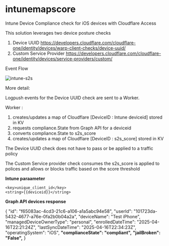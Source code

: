 # intunemapscore

Intune Device Compliance check for iOS devices with Cloudflare Access

This solution leverages two device posture checks 

1. Device UUID https://developers.cloudflare.com/cloudflare-one/identity/devices/warp-client-checks/device-uuid/
2. Custom Service Provider https://developers.cloudflare.com/cloudflare-one/identity/devices/service-providers/custom/


Event Flow

![intune-s2s](https://github.com/user-attachments/assets/cc35dbdb-6441-40ef-837d-236eee84069e)




More detail:

Logpush events for the Device UUID check are sent to a Worker. 

Worker : 

1. creates/updates a map of Cloudflare [DeviceID : Intune deviceid] stored in KV
2. requests compliance.State from Graph API for a deviceid
3. converts compliance.State to s2s_score
4. creates/updates a map of Cloudflare [DeviceID : s2s_score] stored in KV

The Device UUID check does not have to pass or be applied to a traffic policy

The Custom Service provider check consumes the s2s_score is applied to polices and allows or blocks traffic based on the score threshold 


**Intune paraameter**


    <key>unique_client_id</key>
    <string>{{deviceid}}</string>
  


**Graph API devices response** 

{
"id": "f65083ac-4cd3-21c6-a106-a1a5abc94e58",
"userId": "101723da-5432-4677-a76e-0fa2b0b04a2a",
"deviceName": "Test iPhone",
"managedDeviceOwnerType": "personal",
"enrolledDateTime": "2025-04-16T22:21:24Z",
"lastSyncDateTime": "2025-04-16T22:34:23Z",
"operatingSystem": "iOS",
**"complianceState": "compliant",**
**"jailBroken": "False",**
}


